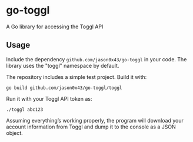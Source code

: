 go-toggl
========

A Go library for accessing the Toggl API

Usage
-----

Include the dependency `github.com/jason0x43/go-toggl` in your code. The
library uses the "toggl" namespace by default. 

The repository includes a simple test project. Build it with:

    go build github.com/jason0x43/go-toggl/toggl

Run it with your Toggl API token as:

    ./toggl abc123

Assuming everything’s working properly, the program will download your account
information from Toggl and dump it to the console as a JSON object.
